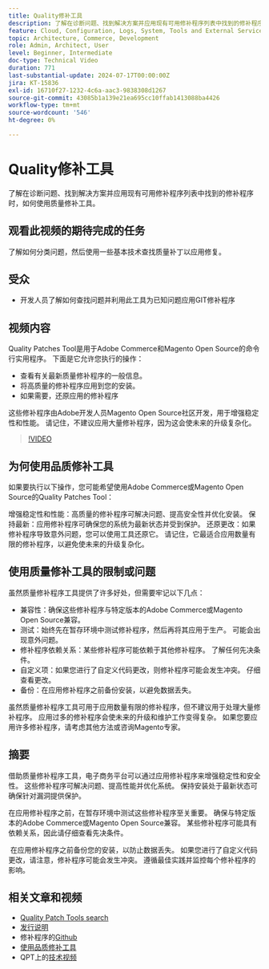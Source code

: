 ```yaml
---
title: Quality修补工具
description: 了解在诊断问题、找到解决方案并应用现有可用修补程序列表中找到的修补程序时，如何使用质量修补工具。
feature: Cloud, Configuration, Logs, System, Tools and External Services
topic: Architecture, Commerce, Development
role: Admin, Architect, User
level: Beginner, Intermediate
doc-type: Technical Video
duration: 771
last-substantial-update: 2024-07-17T00:00:00Z
jira: KT-15836
exl-id: 16710f27-1232-4c6a-aac3-9838308d1267
source-git-commit: 43085b1a139e21ea695cc10ffab1413088ba4426
workflow-type: tm+mt
source-wordcount: '546'
ht-degree: 0%

---
```


# Quality修补工具

了解在诊断问题、找到解决方案并应用现有可用修补程序列表中找到的修补程序时，如何使用质量修补工具。

## 观看此视频的期待完成的任务

了解如何分类问题，然后使用一些基本技术查找质量补丁以应用修复。

## 受众

* 开发人员了解如何查找问题并利用此工具为已知问题应用GIT修补程序

## 视频内容

Quality Patches Tool是用于Adobe Commerce和Magento Open Source的命令行实用程序。 下面是它允许您执行的操作：

* 查看有关最新质量修补程序的一般信息。
* 将高质量的修补程序应用到您的安装。
* 如果需要，还原应用的修补程序

这些修补程序由Adobe开发人员Magento Open Source社区开发，用于增强稳定性和性能。 请记住，不建议应用大量修补程序，因为这会使未来的升级复杂化。

>[!VIDEO](https://video.tv.adobe.com/v/3431436?learn=on)

## 为何使用品质修补工具

如果要执行以下操作，您可能希望使用Adobe Commerce或Magento Open Source的Quality Patches Tool：

增强稳定性和性能：高质量的修补程序可解决问题、提高安全性并优化安装。
保持最新：应用修补程序可确保您的系统为最新状态并受到保护。
还原更改：如果修补程序导致意外问题，您可以使用工具还原它。 请记住，它最适合应用数量有限的修补程序，以避免使未来的升级复杂化。  

## 使用质量修补工具的限制或问题

虽然质量修补程序工具提供了许多好处，但需要牢记以下几点：

* 兼容性：确保这些修补程序与特定版本的Adobe Commerce或Magento Open Source兼容。
* 测试：始终先在暂存环境中测试修补程序，然后再将其应用于生产。 可能会出现意外问题。
* 修补程序依赖关系：某些修补程序可能依赖于其他修补程序。 了解任何先决条件。
* 自定义项：如果您进行了自定义代码更改，则修补程序可能会发生冲突。 仔细查看更改。
* 备份：在应用修补程序之前备份安装，以避免数据丢失。

虽然质量修补程序工具可用于应用数量有限的修补程序，但不建议用于处理大量修补程序。 应用过多的修补程序会使未来的升级和维护工作变得复杂。 如果您要应用许多修补程序，请考虑其他方法或咨询Magento专家。 

## 摘要

借助质量修补程序工具，电子商务平台可以通过应用修补程序来增强稳定性和安全性。 这些修补程序可解决问题、提高性能并优化系统。 保持安装处于最新状态可确保针对漏洞提供保护。

在应用修补程序之前，在暂存环境中测试这些修补程序至关重要。 确保与特定版本的Adobe Commerce或Magento Open Source兼容。 某些修补程序可能具有依赖关系，因此请仔细查看先决条件。

 在应用修补程序之前备份您的安装，以防止数据丢失。 如果您进行了自定义代码更改，请注意，修补程序可能会发生冲突。 遵循最佳实践并监控每个修补程序的影响。

## 相关文章和视频

* [Quality Patch Tools search](https://experienceleague.adobe.com/tools/commerce-quality-patches/index.html)
* [发行说明](https://experienceleague.adobe.com/en/docs/commerce-operations/tools/quality-patches-tool/release-notes)
* 修补程序的[Github](https://github.com/magento/quality-patches/blob/master/patches/os/)
* [使用品质修补工具](https://experienceleague.adobe.com/en/docs/commerce-operations/tools/quality-patches-tool/usage)
* QPT上的[技术视频](https://experienceleague.adobe.com/en/docs/commerce-learn/tutorials/tools/quality-patch-tool)
